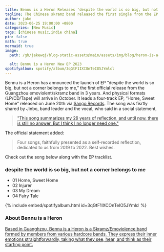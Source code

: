 ```yaml
---
title: Bennu is a Heron Releases 'despite the world is so big, but not a corner belongs to me' EP
tagline: The Chinese skramz band released the first single from the EP, "Home, Sweet Home", earlier 
author: jake
date: 2023-06-25 19:00:00 +0800
categories: [New Music]
tags: [chinese music,indie china]
pin: false
math: true
mermaid: true
image:
  path: /gh/jakewqj/blog-static-assets@main/assets/img/blog/heron-is-a-heron-ep-2023.png
  
  alt: Bennu is a Heron New EP 2023
spotifyalbum: spotify/album/3qGtF1IXCOnTeIO5JYmlcl
---
```


Bennu is a Heron has announced the launch of EP “despite the world is so big, but not a corner belongs to me,” the first official release from the Guangzhou emoviolent/skramz band in 3 years. And physical formats (LP/CD/Tape)  will arrive in October. It leads a four-track EP, “Home, Sweet Home” released on June 20th via [Sango Records](https://sangorecords.thebase.in/). The song was fisrtly shared by Jinbo, band leader and the vocal, who said in a social statement, 
> ["This song summarizes my 29 years of reflection, and until now, there is still no answer. But I think I no longer need one."](/ "这首歌概括了我29年的总结，至今仍无答案，但我想已经不需要了。")  

The official statement added:  

> Four songs, faithfully presented as a self-recorded reflection, dedicated to us from 2019 to 2022. Best wishes.  

Check out the song below along with the EP tracklist.  


### despite the world is so big, but not a corner belongs to me
- 01 Home, Sweet Home 
- 02 Injurer 
- 03 My Dream 
- 04 Fairy Tale

{% include embed/spotifyalbum.html id=3qGtF1IXCOnTeIO5JYmlcl %}



### About Bennu is a Heron
[Based in Guanghzou, Bennu is a Heron is a Skramz/Emoviolence band formed by members from various hardcore bands. They express their inner emotions straightforwardly, taking what they see, hear, and think as their starting point.](https://sangorecords.bandcamp.com/album/despite-the-world-is-so-big-but-not-a-corner-belongs-to-me "贝努是只苍鹭，来自广州的 Skramz / Emoviolence 乐团，由多支 Hardcore 乐团的乐手组成。 以所见、所闻、所想为出发点，直白陈述内心情绪。")
